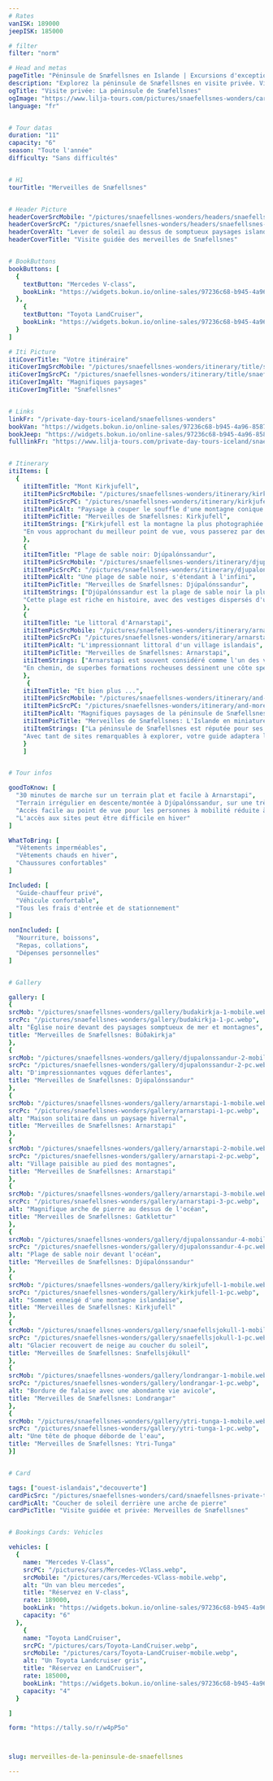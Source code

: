 ```yaml
---
# Rates
vanISK: 189000
jeepISK: 185000

# filter
filter: "norm"

# Head and metas
pageTitle: "Péninsule de Snæfellsnes en Islande | Excursions d'exception "
description: "Explorez la péninsule de Snæfellsnes en visite privée. Visitez Arnarstapi, Kirkjufell et Djúpalónssandur. Réservez votre aventure islandaise !"
ogTitle: "Visite privée: La péninsule de Snæfellsnes"
ogImage: "https://www.lilja-tours.com/pictures/snaefellsnes-wonders/card/snaefellsnes-private-tour.webp"
language: "fr"


# Tour datas
duration: "11"
capacity: "6"
season: "Toute l'année"
difficulty: "Sans difficultés"


# H1
tourTitle: "Merveilles de Snæfellsnes"


# Header Picture
headerCoverSrcMobile: "/pictures/snaefellsnes-wonders/headers/snaefellsnes-mobile.webp"
headerCoverSrcPC: "/pictures/snaefellsnes-wonders/headers/snaefellsnes-pc.webp"
headerCoverAlt: "Lever de soleil au dessus de somptueux paysages islandais"
headerCoverTitle: "Visite guidée des merveilles de Snæfellsnes"


# BookButtons
bookButtons: [
  {
    textButton: "Mercedes V-class",
    bookLink: "https://widgets.bokun.io/online-sales/97236c68-b945-4a96-8587-660bdc4c45fd/experience-calendar/753699"
  },
    {
    textButton: "Toyota LandCruiser",
    bookLink: "https://widgets.bokun.io/online-sales/97236c68-b945-4a96-8587-660bdc4c45fd/experience-calendar/753700"
  }
]

# Iti Picture
itiCoverTitle: "Votre itinéraire"
itiCoverImgSrcMobile: "/pictures/snaefellsnes-wonders/itinerary/title/snaefellsnes-mobile.webp"
itiCoverImgSrcPC: "/pictures/snaefellsnes-wonders/itinerary/title/snaefellsnes-pc.webp"
itiCoverImgAlt: "Magnifiques paysages"
itiCoverImgTitle: "Snæfellsnes"


# Links
linkFr: "/private-day-tours-iceland/snaefellsnes-wonders"
bookVan: "https://widgets.bokun.io/online-sales/97236c68-b945-4a96-8587-660bdc4c45fd/experience-calendar/753699"
bookJeep: "https://widgets.bokun.io/online-sales/97236c68-b945-4a96-8587-660bdc4c45fd/experience-calendar/753700"
fulllinkFr: "https://www.lilja-tours.com/private-day-tours-iceland/snaefellsnes-wonders"


# Itinerary
itiItems: [
  { 
    itiItemTitle: "Mont Kirkjufell",
    itiItemPicSrcMobile: "/pictures/snaefellsnes-wonders/itinerary/kirkjufell-mobile.webp",
    itiItemPicSrcPC: "/pictures/snaefellsnes-wonders/itinerary/kirkjufell-pc.webp",
    itiItemPicAlt: "Paysage à couper le souffle d'une montagne conique et de cascades",
    itiItemPicTitle: "Merveilles de Snæfellsnes: Kirkjufell",
    itiItemStrings: ["Kirkjufell est la montagne la plus photographiée d'Islande, se dressant majestueusement sur la péninsule de Snæfellsnes. Sa forme conique saisissante en a fait un point de repère populaire auprès des touristes et des locaux. Sa renommée mondiale a explosé après son apparition dans Game of Thrones, attirant encore plus de visiteurs désireux de capturer sa silhouette emblématique.",  
    "En vous approchant du meilleur point de vue, vous passerez par deux cascades pittoresques, appelées Kirkjufellsfoss. La combinaison de l'eau en cascade et du décor dramatique de la montagne crée une scène véritablement envoûtante, parfaite pour la photographie et le tourisme."]
    },
    {
    itiItemTitle: "Plage de sable noir: Djúpalónssandur",
    itiItemPicSrcMobile: "/pictures/snaefellsnes-wonders/itinerary/djupalonssandur-mobile.webp",
    itiItemPicSrcPC: "/pictures/snaefellsnes-wonders/itinerary/djupalonssandur-pc.webp",
    itiItemPicAlt: "Une plage de sable noir, s'étendant à l'infini",
    itiItemPicTitle: "Merveilles de Snæfellsnes: Djúpalónssandur",
    itiItemStrings: ["Djúpalónssandur est la plage de sable noir la plus emblématique de la péninsule de Snæfellsnes, située dans le parc national de Snæfellsnesjökull. Nichée au bord d'un vaste champ de lave provenant du volcan voisin, son paysage accidenté présente des formations rocheuses uniques sculptées par des siècles d'érosion.",  
    "Cette plage est riche en histoire, avec des vestiges dispersés d'une ancienne épave ajoutant une touche à la fois mystérieuse et fascinante. Les visiteurs peuvent également y trouver des pierres lourdes autrefois utilisées pour tester la force des jeunes pêcheurs. Djúpalónssandur allie magnifiquement merveille naturelle et patrimoine culturel."]
    },
    {
    itiItemTitle: "Le littoral d'Arnarstapi",
    itiItemPicSrcMobile: "/pictures/snaefellsnes-wonders/itinerary/arnarstapi-mobile.webp",
    itiItemPicSrcPC: "/pictures/snaefellsnes-wonders/itinerary/arnarstapi-pc.webp",
    itiItemPicAlt: "L'impressionnant littoral d'un village islandais",
    itiItemPicTitle: "Merveilles de Snæfellsnes: Arnarstapi",
    itiItemStrings: ["Arnarstapi est souvent considéré comme l'un des villages les plus pittoresques d'Islande, réputé pour son littoral sauvage unique. Depuis le port, les visiteurs peuvent admirer des vues panoramiques sur les montagnes s'étendant au-dessus de l'océan. Une promenade pittoresque mène à la statue de Bárður, le légendaire premier colon de la péninsule de Snæfellsnes.",  
    "En chemin, de superbes formations rocheuses dessinent une côte spectaculaire, faisant d'Arnarstapi un paradis pour les photographes. En été, le village s'anime avec une faune aviaire colorée, ajoutant une touche magique à son paysage déjà époustouflant."]
    },
     {
    itiItemTitle: "Et bien plus ...",
    itiItemPicSrcMobile: "/pictures/snaefellsnes-wonders/itinerary/and-more-mobile.webp",
    itiItemPicSrcPC: "/pictures/snaefellsnes-wonders/itinerary/and-more-pc.webp",
    itiItemPicAlt: "Magnifiques paysages de la péninsule de Snæfellsnes",
    itiItemPicTitle: "Merveilles de Snæfellsnes: L'Islande en miniature",
    itiItemStrings: ["La péninsule de Snæfellsnes est réputée pour ses paysages variés et ses merveilles naturelles à couper le souffle. Des falaises majestueuses aux plages paisibles, cette région offre quelque chose pour tous les goûts. Pour enrichir votre expérience, les deux prochaines étapes de la visite sont laissées à l'expertise de votre guide. Il/Elle pourra choisir le point de vue panoramique sur Lóndrangar, la cascade de Bjarnafoss, l'ancien cratère de Saxhóll ou les phoques joueurs à Ytri-Tunga.",  
    "Avec tant de sites remarquables à explorer, votre guide adaptera le parcours pour vous laisser en admiration devant la beauté époustouflante de l'Islande."]
    }
    ]


# Tour infos

goodToKnow: [  
  "30 minutes de marche sur un terrain plat et facile à Arnarstapi",  
  "Terrain irrégulier en descente/montée à Djúpalónssandur, sur une très courte distance",  
  "Accès facile au point de vue pour les personnes à mobilité réduite à Djúpalónssandur",  
  "L'accès aux sites peut être difficile en hiver"  
]

WhatToBring: [  
  "Vêtements imperméables",  
  "Vêtements chauds en hiver",  
  "Chaussures confortables"  
]

Included: [  
  "Guide-chauffeur privé",  
  "Véhicule confortable",  
  "Tous les frais d'entrée et de stationnement"  
]

nonIncluded: [  
  "Nourriture, boissons",  
  "Repas, collations",  
  "Dépenses personnelles"  
]


# Gallery

gallery: [
{
srcMob: "/pictures/snaefellsnes-wonders/gallery/budakirkja-1-mobile.webp",
srcPc: "/pictures/snaefellsnes-wonders/gallery/budakirkja-1-pc.webp",
alt: "Église noire devant des paysages somptueux de mer et montagnes",
title: "Merveilles de Snæfellsnes: Búðakirkja"
},    
{
srcMob: "/pictures/snaefellsnes-wonders/gallery/djupalonssandur-2-mobile.webp",
srcPc: "/pictures/snaefellsnes-wonders/gallery/djupalonssandur-2-pc.webp",
alt: "D'impressionnantes vqgues déferlantes",
title: "Merveilles de Snæfellsnes: Djúpalónssandur"
},    
{
srcMob: "/pictures/snaefellsnes-wonders/gallery/arnarstapi-1-mobile.webp",
srcPc: "/pictures/snaefellsnes-wonders/gallery/arnarstapi-1-pc.webp",
alt: "Maison solitaire dans un paysage hivernal",
title: "Merveilles de Snæfellsnes: Arnarstapi"
},  
{
srcMob: "/pictures/snaefellsnes-wonders/gallery/arnarstapi-2-mobile.webp",
srcPc: "/pictures/snaefellsnes-wonders/gallery/arnarstapi-2-pc.webp",
alt: "Village paisible au pied des montagnes",
title: "Merveilles de Snæfellsnes: Arnarstapi"
},  
{
srcMob: "/pictures/snaefellsnes-wonders/gallery/arnarstapi-3-mobile.webp",
srcPc: "/pictures/snaefellsnes-wonders/gallery/arnarstapi-3-pc.webp",
alt: "Magnifique arche de pierre au dessus de l'océan",
title: "Merveilles de Snæfellsnes: Gatklettur"
},   
{
srcMob: "/pictures/snaefellsnes-wonders/gallery/djupalonssandur-4-mobile.webp",
srcPc: "/pictures/snaefellsnes-wonders/gallery/djupalonssandur-4-pc.webp",
alt: "Plage de sable noir devant l'océan",
title: "Merveilles de Snæfellsnes: Djúpalónssandur"
},    
{
srcMob: "/pictures/snaefellsnes-wonders/gallery/kirkjufell-1-mobile.webp",
srcPc: "/pictures/snaefellsnes-wonders/gallery/kirkjufell-1-pc.webp",
alt: "Sommet enneigé d'une montagne islandaise",
title: "Merveilles de Snæfellsnes: Kirkjufell"
},  
{
srcMob: "/pictures/snaefellsnes-wonders/gallery/snaefellsjokull-1-mobile.webp",
srcPc: "/pictures/snaefellsnes-wonders/gallery/snaefellsjokull-1-pc.webp",
alt: "Glacier recouvert de neige au coucher du soleil",
title: "Merveilles de Snæfellsnes: Snæfellsjökull"
},  
{
srcMob: "/pictures/snaefellsnes-wonders/gallery/londrangar-1-mobile.webp",
srcPc: "/pictures/snaefellsnes-wonders/gallery/londrangar-1-pc.webp",
alt: "Bordure de falaise avec une abondante vie avicole",
title: "Merveilles de Snæfellsnes: Londrangar"
},  
{
srcMob: "/pictures/snaefellsnes-wonders/gallery/ytri-tunga-1-mobile.webp",
srcPc: "/pictures/snaefellsnes-wonders/gallery/ytri-tunga-1-pc.webp",
alt: "Une tête de phoque déborde de l'eau",
title: "Merveilles de Snæfellsnes: Ytri-Tunga"
}]


# Card

tags: ["ouest-islandais","decouverte"]
cardPicSrc: "/pictures/snaefellsnes-wonders/card/snaefellsnes-private-tour.webp"
cardPicAlt: "Coucher de soleil derrière une arche de pierre"
cardPicTitle: "Visite guidée et privée: Merveilles de Snæfellsnes"


# Bookings Cards: Vehicles

vehicles: [
  {
    name: "Mercedes V-Class",
    srcPC: "/pictures/cars/Mercedes-VClass.webp",
    srcMobile: "/pictures/cars/Mercedes-VClass-mobile.webp",
    alt: "Un van bleu mercedes",
    title: "Réservez en V-class",
    rate: 189000,
    bookLink: "https://widgets.bokun.io/online-sales/97236c68-b945-4a96-8587-660bdc4c45fd/experience-calendar/753699",
    capacity: "6"
  },
    {
    name: "Toyota LandCruiser",
    srcPC: "/pictures/cars/Toyota-LandCruiser.webp",
    srcMobile: "/pictures/cars/Toyota-LandCruiser-mobile.webp",
    alt: "Un Toyota Landcruiser gris",
    title: "Réservez en LandCruiser",
    rate: 185000,
    bookLink: "https://widgets.bokun.io/online-sales/97236c68-b945-4a96-8587-660bdc4c45fd/experience-calendar/753700",
    capacity: "4"
  }

]

form: "https://tally.so/r/w4pP5o"



slug: merveilles-de-la-peninsule-de-snaefellsnes

---
```

